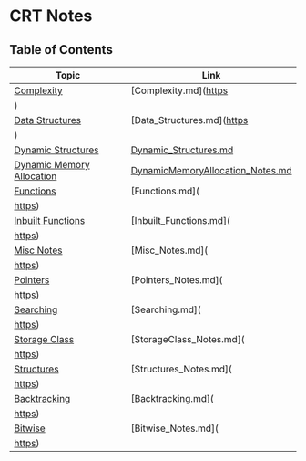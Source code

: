 # CRT Notes

## Table of Contents

| Topic | Link |
| --- | --- |
| [Complexity](#complexity) | [Complexity.md]([https](https://github.com/dog-broad/CRT/blob/master/Complexity.md)
    ) |
| [Data Structures](#data-structures) | [Data_Structures.md]([https](https://github.com/dog-broad/CRT/blob/master/Data_Structures.md)
    ) |
| [Dynamic Structures](#dynamic-structures) | [Dynamic_Structures.md]([https](https://github.com/dog-broad/CRT/blob/master/Dynamic_Structures.md)) |
| [Dynamic Memory Allocation](#dynamic-memory-allocation) | [DynamicMemoryAllocation_Notes.md]([https](https://github.com/dog-broad/CRT/blob/master/DynamicMemoryAllocation_Notes.md)) |
| [Functions](#functions) | [Functions.md](
[https](https://github.com/dog-broad/CRT/blob/master/Functions.md)) |
| [Inbuilt Functions](#inbuilt-functions) | [Inbuilt_Functions.md](
[https](https://github.com/dog-broad/CRT/blob/master/Inbuilt_Functions.md)) |
| [Misc Notes](#misc-notes) | [Misc_Notes.md](
[https](https://github.com/dog-broad/CRT/blob/master/Misc_Notes.md)) |
| [Pointers](#pointers) | [Pointers_Notes.md](
[https](https://github.com/dog-broad/CRT/blob/master/Pointers_Notes.md)) |
| [Searching](#searching) | [Searching.md](
[https](https://github.com/dog-broad/CRT/blob/master/Searching.md)) |
| [Storage Class](#storage-class) | [StorageClass_Notes.md](
[https](https://github.com/dog-broad/CRT/blob/master/StorageClass_Notes.md)) |
| [Structures](#structures) | [Structures_Notes.md](
[https](https://github.com/dog-broad/CRT/blob/master/Structures_Notes.md)) |
| [Backtracking](#backtracking) | [Backtracking.md](
[https](https://github.com/dog-broad/CRT/blob/master/Backtracking.md)) |
| [Bitwise](#bitwise) | [Bitwise_Notes.md](
[https](https://github.com/dog-broad/CRT/blob/master/Bitwise_Notes.md)) |

